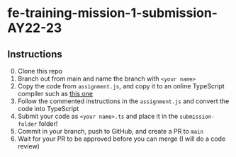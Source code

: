 # fe-training-mission-1-submission-AY22-23

## Instructions

0. Clone this repo
1. Branch out from main and name the branch with `<your name>`
2. Copy the code from `assignment.js`, and copy it to an online TypeScript compiler such as [this one](https://www.typescriptlang.org/play)
3. Follow the commented instructions in the `assignment.js` and convert the code into TypeScript
4. Submit your code as `<your name>.ts` and place it in the `submission-folder` folder!
5. Commit in your branch, push to GitHub, and create a PR to `main`
6. Wait for your PR to be approved before you can merge (I will do a code review)
